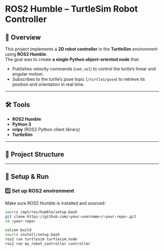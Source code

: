 # ROS2 Humble – TurtleSim Robot Controller

## 📖 Overview
This project implements a **2D robot controller** in the **TurtleSim** environment using **ROS2 Humble**.  
The goal was to create **a single Python object-oriented node** that:
- Publishes velocity commands (`cmd_vel`) to control the turtle’s linear and angular motion.
- Subscribes to the turtle’s pose topic (`/turtle1/pose`) to retrieve its position and orientation in real time.

---

## 🛠 Tools
- **ROS2 Humble**
- **Python 3**
- **rclpy** (ROS2 Python client library)
- **TurtleSim**

---

## 📂 Project Structure


---

## 🚀 Setup & Run

### 1️⃣ Set up ROS2 environment
Make sure ROS2 Humble is installed and sourced:
```bash
source /opt/ros/humble/setup.bash
git clone https://github.com/<your-username>/<your-repo>.git
cd <your-repo>

colcon build
source install/setup.bash
ros2 run turtlesim turtlesim_node
ros2 run my_robot_controller controller



